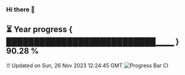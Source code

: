 ### Hi there 👋
⏳ Year progress { ███████████████████████████▁▁▁ } 90.28 %
---
⏰ Updated on Sun, 26 Nov 2023 12:24:45 GMT
![Progress Bar CI](https://github.com/liununu/liununu/workflows/Progress%20Bar%20CI/badge.svg)
